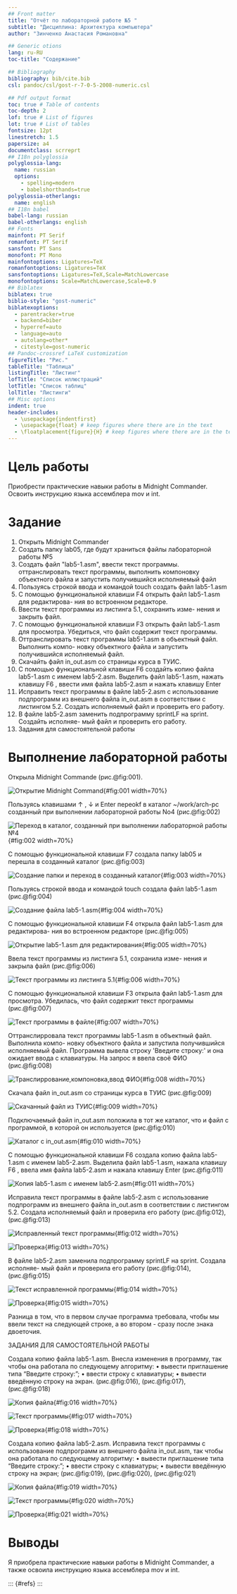 ```yaml
---
## Front matter
title: "Отчёт по лабораторной работе №5 "
subtitle: "Дисциплина: Архитектура компьютера"
author: "Зинченко Анастасия Романовна"

## Generic otions
lang: ru-RU
toc-title: "Содержание"

## Bibliography
bibliography: bib/cite.bib
csl: pandoc/csl/gost-r-7-0-5-2008-numeric.csl

## Pdf output format
toc: true # Table of contents
toc-depth: 2
lof: true # List of figures
lot: true # List of tables
fontsize: 12pt
linestretch: 1.5
papersize: a4
documentclass: scrreprt
## I18n polyglossia
polyglossia-lang:
  name: russian
  options:
	- spelling=modern
	- babelshorthands=true
polyglossia-otherlangs:
  name: english
## I18n babel
babel-lang: russian
babel-otherlangs: english
## Fonts
mainfont: PT Serif
romanfont: PT Serif
sansfont: PT Sans
monofont: PT Mono
mainfontoptions: Ligatures=TeX
romanfontoptions: Ligatures=TeX
sansfontoptions: Ligatures=TeX,Scale=MatchLowercase
monofontoptions: Scale=MatchLowercase,Scale=0.9
## Biblatex
biblatex: true
biblio-style: "gost-numeric"
biblatexoptions:
  - parentracker=true
  - backend=biber
  - hyperref=auto
  - language=auto
  - autolang=other*
  - citestyle=gost-numeric
## Pandoc-crossref LaTeX customization
figureTitle: "Рис."
tableTitle: "Таблица"
listingTitle: "Листинг"
lofTitle: "Список иллюстраций"
lotTitle: "Список таблиц"
lolTitle: "Листинги"
## Misc options
indent: true
header-includes:
  - \usepackage{indentfirst}
  - \usepackage{float} # keep figures where there are in the text
  - \floatplacement{figure}{H} # keep figures where there are in the text
---
```


# Цель работы

Приобрести практические навыки работы в Midnight Commander. Освоить инструкцию
языка ассемблера mov и int.

# Задание

1. Открыть Midnight Commander
2. Создать папку lab05, где будут храниться файлы лабораторной работы №5
3. Создать файл "lab5-1.asm", ввести текст программы. оттранслировать текст программы, выполнить компоновку объектного файла и запустить получившийся исполняемый файл
4. Пользуясь строкой ввода и командой touch создать файл lab5-1.asm
5. С помощью функциональной клавиши F4 открыть файл lab5-1.asm для редактирова-
ния во встроенном редакторе. 
6. Ввести текст программы из листинга 5.1, сохранить изме-
нения и закрыть файл.
7. С помощью функциональной клавиши F3 открыть файл lab5-1.asm для просмотра.
Убедиться, что файл содержит текст программы.
8. Оттранслировать текст программы lab5-1.asm в объектный файл. Выполнить компо-
новку объектного файла и запустить получившийся исполняемый файл. 
9. Скачайть файл in_out.asm со страницы курса в ТУИС.
10. С помощью функциональной клавиши F6 создайть копию файла lab5-1.asm с именем
lab5-2.asm. Выделить файл lab5-1.asm, нажать клавишу F6 , ввести имя файла
lab5-2.asm и нажать клавишу Enter
11. Исправить текст программы в файле lab5-2.asm с использование подпрограмм из
внешнего файла in_out.asm в соответствии с листингом 5.2. Создать исполняемый файл и проверить его работу.
12. В файле lab5-2.asm заменить подпрограмму sprintLF на sprint. Создайть исполняе-
мый файл и проверить его работу.
13. Задания для самостоятельной работы

# Выполнение лабораторной работы

Открыла Midnight Commande (рис.@fig:001).

![Открытие Midnight Command](image/001.png){#fig:001 width=70%}

Пользуясь клавишами ↑ , ↓ и Enter переokf в каталог ~/work/arch-pc созданный
при выполнении лабораторной работы No4 (рис.@fig:002)

![Переход в каталог, созданный при выполнении лабораторной работы №4](image/002.png){#fig:002 width=70%}

С помощью функциональной клавиши F7 создала папку lab05 и перешла в созданный каталог (рис.@fig:003)

![Создание папки и переход в созданный каталог](image/003.png){#fig:003 width=70%}

Пользуясь строкой ввода и командой touch создала файл lab5-1.asm (рис.@fig:004)

![Создание файла lab5-1.asm](image/004.png){#fig:004 width=70%}

С помощью функциональной клавиши F4 открыла файл lab5-1.asm для редактирова-
ния во встроенном редакторе (рис.@fig:005)

![Открытие lab5-1.asm для редактирования](image/005.png){#fig:005 width=70%}

Ввела текст программы из листинга 5.1, сохранила изме-
нения и закрыла файл (рис.@fig:006)

![Текст программы из листинга 5.1](image/006.png){#fig:006 width=70%}

С помощью функциональной клавиши F3 открыла файл lab5-1.asm для просмотра.
Убедилась, что файл содержит текст программы (рис.@fig:007)

![Текст программы в файле](image/007.png){#fig:007 width=70%}

Оттранслирровала текст программы lab5-1.asm в объектный файл. Выполнила компо-
новку объектного файла и запустила получившийся исполняемый файл. Программа вывела строку 'Введите строку:' и она ожидает ввода с клавиатуры. На запрос я ввела своё ФИО (рис.@fig:008)

![Транслиррование,компоновка,ввод ФИО](image/008.png){#fig:008 width=70%}

Скачала файл in_out.asm со страницы курса в ТУИС (рис.@fig:009)

![Скачанный файл из ТУИС](image/009.png){#fig:009 width=70%}

Подключаемый файл in_out.asm положила в тот же каталог, что и файл с программой, в которой он используется (рис.@fig:010)

![Каталог с in_out.asm](image/010.png){#fig:010 width=70%}

С помощью функциональной клавиши F6 создала копию файла lab5-1.asm с именем
lab5-2.asm. Выделила файл lab5-1.asm, нажала клавишу F6 , ввела имя файла
lab5-2.asm и нажала клавишу Enter (рис.@fig:011)

![Копия lab5-1.asm с именем lab5-2.asm](image/011.png){#fig:011 width=70%}

Исправила текст программы в файле lab5-2.asm с использование подпрограмм из
внешнего файла in_out.asm в соответствии с листингом 5.2. Создала исполняемый файл и проверила его работу (рис.@fig:012), (рис.@fig:013)

![Исправленный текст программы](image/012.png){#fig:012 width=70%}

![Проверка](image/013.png){#fig:013 width=70%}

В файле lab5-2.asm заменила подпрограмму sprintLF на sprint. Создала исполняе-
мый файл и проверила его работу (рис.@fig:014), (рис.@fig:015)

![Текст исправленной программы](image/014.png){#fig:014 width=70%}

![Проверка](image/015.png){#fig:015 width=70%}

Разница в том, что в первом случае программа требовала, чтобы мы ввели текст на следующей строке, а во втором - сразу после знака двоеточия.

ЗАДАНИЯ ДЛЯ САМОСТОЯТЕЛЬНОЙ РАБОТЫ

Создала копию файла lab5-1.asm. Внесла изменения в программу, так чтобы она работала по следующему алгоритму:
• вывести приглашение типа “Введите строку:”;
• ввести строку с клавиатуры;
• вывести введённую строку на экран. (рис.@fig:016), (рис.@fig:017), (рис.@fig:018)

![Копия файла](image/016.png){#fig:016 width=70%}

![Текст программы](image/017.png){#fig:017 width=70%}

![Проверка](image/018.png){#fig:018 width=70%}

Создала копию файла lab5-2.asm. Исправила текст программы с использование подпрограмм из внешнего файла in_out.asm, так чтобы она работала по следующему алгоритму:
• вывести приглашение типа “Введите строку:”;
• ввести строку с клавиатуры;
• вывести введённую строку на экран; (рис.@fig:019), (рис.@fig:020), (рис.@fig:021)

![Копия файла](image/019.png){#fig:019 width=70%}

![Текст программы](image/020.png){#fig:020 width=70%}

![Проверка](image/021.png){#fig:021 width=70%}


# Выводы

Я приобрела практические навыки работы в Midnight Commander, а также освоила инструкцию
языка ассемблера mov и int.

::: {#refs}
:::
